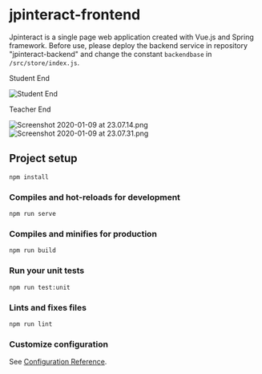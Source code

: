 # jpinteract-frontend

Jpinteract is a single page web application created with Vue.js and Spring framework. Before use, please deploy the backend service in repository "jpinteract-backend" and change the constant `backendbase` in `/src/store/index.js`.

Student End

![Student End](https://i.loli.net/2020/01/10/ZKkU5EVIbygdJl3.png)

Teacher End

![Screenshot 2020-01-09 at 23.07.14.png](https://i.loli.net/2020/01/10/Yx8XURw1LPAs4dE.png)
![Screenshot 2020-01-09 at 23.07.31.png](https://i.loli.net/2020/01/10/3D9LITQZGxaYSF7.png)

## Project setup
```
npm install
```

### Compiles and hot-reloads for development
```
npm run serve
```

### Compiles and minifies for production
```
npm run build
```

### Run your unit tests
```
npm run test:unit
```

### Lints and fixes files
```
npm run lint
```

### Customize configuration
See [Configuration Reference](https://cli.vuejs.org/config/).
